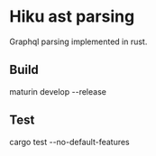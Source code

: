 # Hiku ast parsing

Graphql parsing implemented in rust.

## Build

maturin develop --release

## Test

cargo test --no-default-features